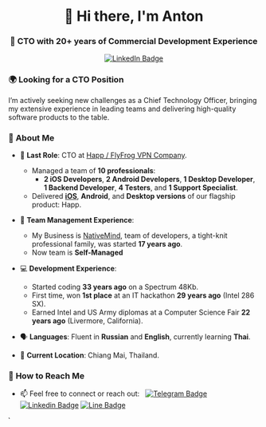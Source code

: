 <div id="header" align="center">
  <h1>👋 Hi there, I'm Anton</h1>
  <h3>🚀 CTO with 20+ years of Commercial Development Experience</h3>
  <p align="center">
  <a href="https://www.linkedin.com/in/anton-dodonov"><img src="https://img.shields.io/badge/LinkedIn-blue?style=for-the-badge&logo=linkedin&logoColor=white" alt="LinkedIn Badge"></a>
  </p>
</div>

### 🌍 **Looking for a CTO Position**
I’m actively seeking new challenges as a Chief Technology Officer, bringing my extensive experience in leading teams and delivering high-quality software products to the table.

### 🌟 **About Me**
- 📌 **Last Role**: CTO at [Happ / FlyFrog VPN Company](https://happ.su/).  
  - Managed a team of **10 professionals**:
    - **2 iOS Developers**, **2 Android Developers**, **1 Desktop Developer**, **1 Backend Developer**, **4 Testers**, and **1 Support Specialist**.
  - Delivered [**iOS**](https://apps.apple.com/vn/app/happ-proxy-utility/id6504287215), **Android**, and **Desktop versions** of our flagship product: Happ.

- 👥 **Team Management Experience**:
  -  My Business is [NativeMind](https://github.com/NativeMindNet), team of developers, a tight-knit professional family, was started **17 years ago**.
    - Now team is **Self-Managed** 
 
- 💻 **Development Experience**:  
  - Started coding **33 years ago** on a Spectrum 48Kb.  
  - First time, won **1st place** at an IT hackathon **29 years ago** (Intel 286 SX).  
  - Earned Intel and US Army diplomas at a Computer Science Fair **22 years ago** (Livermore, California).  

- 🗣️ **Languages**: Fluent in **Russian** and **English**, currently learning **Thai**.  
- 📍 **Current Location**: Chiang Mai, Thailand.

### 💬 **How to Reach Me**
- 📫 Feel free to connect or reach out: &nbsp; [![Telegram Badge](https://img.shields.io/badge/-anton__ananta__shakti-blue?style=flat&logo=Telegram&logoColor=white)](https://t.me/anton_ananta_shakti) [![Linkedin Badge](https://img.shields.io/badge/-anton--dodonov-blue?style=flat&logo=Linkedin&logoColor=white)](https://www.linkedin.com/in/anton-dodonov) [![Line Badge](https://img.shields.io/badge/-anantashakti-00C300?style=flat&logo=LINE&logoColor=white)](https://line.me/ti/p/~anantashakti)



<img 
  src="https://mc.yandex.ru/watch/99440278" 
  alt="Yandex Metrika" 
  width="5" 
  height="5" 
  style="border:0;"
/>
